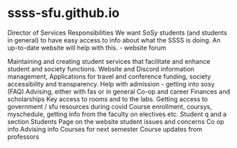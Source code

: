 # ssss-sfu.github.io



Director of Services Responsibilities
We want SoSy students (and students in general) to have easy access to info about what the SSSS is doing. An up-to-date website will help with this. - website forum

Maintaining and creating student services that facilitate and enhance student and society functions.
Website and Discord information management, 
Applications for travel and conference funding, society accessibility and transparency.
Help with admission - getting into sosy (FAQ)
Advising, either with fas or in general
Co-op and career
Finances and scholarships
Key access to rooms and to the labs.
Getting access to government / sfu resources during covid
Course enrollment, coursys, myschedule, getting info from the faculty on electives etc.
Student q and a section 
Students Page on the website
student issues and concerns
Co op info
Advising info 
Courses for next semester
Course updates from professors

